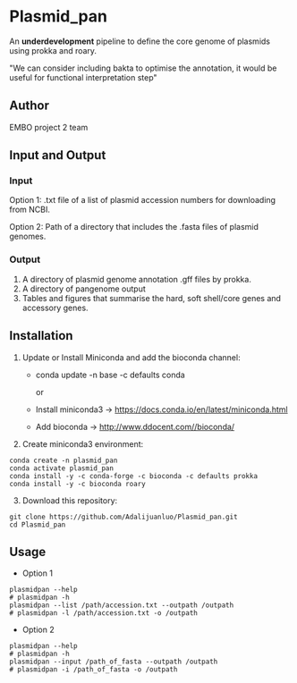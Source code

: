 # Plasmid_pan
An **underdevelopment** pipeline to define the core genome of plasmids using prokka and roary. 

"We can consider including bakta to optimise the annotation, it would be useful for functional interpretation step"

## Author
EMBO project 2 team
## Input and Output
### Input 
Option 1: .txt file of a list of plasmid accession numbers for downloading from NCBI.

Option 2: Path of a directory that includes the .fasta files of plasmid genomes.  
   
### Output
1. A directory of plasmid genome annotation .gff files by prokka.
2. A directory of pangenome output
3. Tables and figures that summarise the hard, soft shell/core genes and accessory genes. 

## Installation
1. Update or Install Miniconda and add the bioconda channel:
   - conda update -n base -c defaults conda
   
     or 
   
   - Install miniconda3  -> https://docs.conda.io/en/latest/miniconda.html
   - Add bioconda -> http://www.ddocent.com//bioconda/
2. Create miniconda3 environment:
````
conda create -n plasmid_pan 
conda activate plasmid_pan
conda install -y -c conda-forge -c bioconda -c defaults prokka
conda install -y -c bioconda roary
````
3. Download this repository:
````
git clone https://github.com/Adalijuanluo/Plasmid_pan.git
cd Plasmid_pan
````
## Usage
* Option 1
````
plasmidpan --help
# plasmidpan -h
plasmidpan --list /path/accession.txt --outpath /outpath
# plasmidpan -l /path/accession.txt -o /outpath

````
* Option 2
````
plasmidpan --help
# plasmidpan -h
plasmidpan --input /path_of_fasta --outpath /outpath
# plasmidpan -i /path_of_fasta -o /outpath
````

